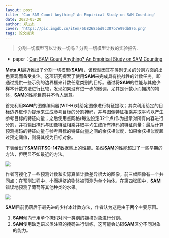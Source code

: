 ```yaml
---
layout: post
title: 'Can SAM Count Anything? An Empirical Study on SAM Counting'
date: 2023-05-20
author: 郑之杰
cover: 'https://pic.imgdb.cn/item/6682685bd9c307b7e99db876.png'
tags: 论文阅读
---
```


> 分割一切模型可以计数一切吗？分割一切模型计数的实验报告.

- paper：[Can SAM Count Anything? An Empirical Study on SAM Counting](https://arxiv.org/abs/2304.10817)

**Meta AI**最近推出了分割一切模型(**SAM**)，该模型因其在类别无关的分割方面的出色表现而备受关注。这项研究探索了使用**SAM**来完成具有挑战性的计数任务，即通过提供一些示例的边界框来计数任意类别的目标。通过将**SAM**的性能与其他少样本计数方法进行比较，发现如果没有进一步的微调，尤其是计数小而拥挤的物体，**SAM**的性能目前并不令人满意。

首先利用**SAM**的图像编码器(**ViT-H**)对给定图像进行特征提取；其次利用给定的目标边界框作为提示来生成参考目标的分割掩码，并与图像特征相乘并取平均以产生参考目标的特征向量；之后使用点网格(每边设定32个点)作为提示对所有内容进行分割，并将输出掩码与图像特征相乘并取平均生成所有掩码的特征向量；最后计算预测掩码的特征向量与参考目标的特征向量之间的余弦相似度，如果余弦相似度超过预定阈值，则将其视为目标对象。

下表给出了**SAM**在**FSC-147**数据集上的性能。虽然**SAM**的性能超过了一些早期的方法，但明显不如最近的方法。

![](https://pic.imgdb.cn/item/66826a24d9c307b7e9a055c5.png)

作者可视化了一些预测计数和实际真值计数差异很大的图像。前三幅图像有一个共同点：在预测过程中，小而拥挤的物体被预测为单个物体。在第四张图中，**SAM**错误地预测了葡萄等其他种类的水果。

![](https://pic.imgdb.cn/item/66826a70d9c307b7e9a0d18d.png)

**SAM**目前仍落后于最先进的少样本计数方法，作者认为这是由于两个主要原因。
1. **SAM**倾向于用单个掩码对同一类别的拥挤对象进行分割。
2. **SAM**使用缺乏语义类注释的掩码进行训练，这可能会妨碍**SAM**区分不同对象的能力。